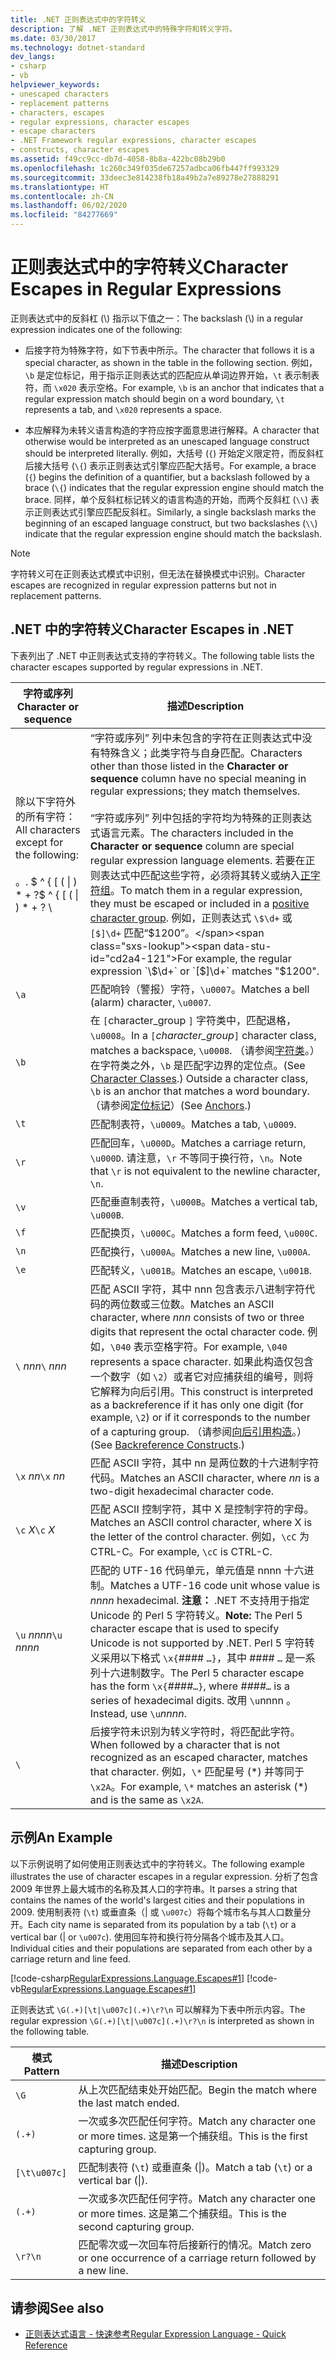 ```yaml
---
title: .NET 正则表达式中的字符转义
description: 了解 .NET 正则表达式中的特殊字符和转义字符。
ms.date: 03/30/2017
ms.technology: dotnet-standard
dev_langs:
- csharp
- vb
helpviewer_keywords:
- unescaped characters
- replacement patterns
- characters, escapes
- regular expressions, character escapes
- escape characters
- .NET Framework regular expressions, character escapes
- constructs, character escapes
ms.assetid: f49cc9cc-db7d-4058-8b8a-422bc08b29b0
ms.openlocfilehash: 1c260c349f035de67257adbca06fb447ff993329
ms.sourcegitcommit: 33deec3e814238fb18a49b2a7e89278e27888291
ms.translationtype: HT
ms.contentlocale: zh-CN
ms.lasthandoff: 06/02/2020
ms.locfileid: "84277669"
---
```

# <a name="character-escapes-in-regular-expressions"></a><span data-ttu-id="cd2a4-103">正则表达式中的字符转义</span><span class="sxs-lookup"><span data-stu-id="cd2a4-103">Character Escapes in Regular Expressions</span></span>
<span data-ttu-id="cd2a4-104">正则表达式中的反斜杠 (\\) 指示以下值之一：</span><span class="sxs-lookup"><span data-stu-id="cd2a4-104">The backslash (\\) in a regular expression indicates one of the following:</span></span>  
  
- <span data-ttu-id="cd2a4-105">后接字符为特殊字符，如下节表中所示。</span><span class="sxs-lookup"><span data-stu-id="cd2a4-105">The character that follows it is a special character, as shown in the table in the following section.</span></span> <span data-ttu-id="cd2a4-106">例如，`\b` 是定位标记，用于指示正则表达式的匹配应从单词边界开始，`\t` 表示制表符，而 `\x020` 表示空格。</span><span class="sxs-lookup"><span data-stu-id="cd2a4-106">For example, `\b` is an anchor that indicates that a regular expression match should begin on a word boundary, `\t` represents a tab, and `\x020` represents a space.</span></span>  
  
- <span data-ttu-id="cd2a4-107">本应解释为未转义语言构造的字符应按字面意思进行解释。</span><span class="sxs-lookup"><span data-stu-id="cd2a4-107">A character that otherwise would be interpreted as an unescaped language construct should be interpreted literally.</span></span> <span data-ttu-id="cd2a4-108">例如，大括号 (`{`) 开始定义限定符，而反斜杠后接大括号 (`\{`) 表示正则表达式引擎应匹配大括号。</span><span class="sxs-lookup"><span data-stu-id="cd2a4-108">For example, a brace (`{`) begins the definition of a quantifier, but a backslash followed by a brace (`\{`) indicates that the regular expression engine should match the brace.</span></span> <span data-ttu-id="cd2a4-109">同样，单个反斜杠标记转义的语言构造的开始，而两个反斜杠 (`\\`) 表示正则表达式引擎应匹配反斜杠。</span><span class="sxs-lookup"><span data-stu-id="cd2a4-109">Similarly, a single backslash marks the beginning of an escaped language construct, but two backslashes (`\\`) indicate that the regular expression engine should match the backslash.</span></span>  
  
> [!NOTE]
> <span data-ttu-id="cd2a4-110">字符转义可在正则表达式模式中识别，但无法在替换模式中识别。</span><span class="sxs-lookup"><span data-stu-id="cd2a4-110">Character escapes are recognized in regular expression patterns but not in replacement patterns.</span></span>  
  
## <a name="character-escapes-in-net"></a><span data-ttu-id="cd2a4-111">.NET 中的字符转义</span><span class="sxs-lookup"><span data-stu-id="cd2a4-111">Character Escapes in .NET</span></span>  
 <span data-ttu-id="cd2a4-112">下表列出了 .NET 中正则表达式支持的字符转义。</span><span class="sxs-lookup"><span data-stu-id="cd2a4-112">The following table lists the character escapes supported by regular expressions in .NET.</span></span>  
  
|<span data-ttu-id="cd2a4-113">字符或序列</span><span class="sxs-lookup"><span data-stu-id="cd2a4-113">Character or sequence</span></span>|<span data-ttu-id="cd2a4-114">描述</span><span class="sxs-lookup"><span data-stu-id="cd2a4-114">Description</span></span>|  
|---------------------------|-----------------|  
|<span data-ttu-id="cd2a4-115">除以下字符外的所有字符：</span><span class="sxs-lookup"><span data-stu-id="cd2a4-115">All characters except for the following:</span></span><br /><br /> <span data-ttu-id="cd2a4-116">。</span><span class="sxs-lookup"><span data-stu-id="cd2a4-116">.</span></span> <span data-ttu-id="cd2a4-117">$ ^ { [ ( &#124; ) \* + ?</span><span class="sxs-lookup"><span data-stu-id="cd2a4-117">$ ^ { [ ( &#124; ) \* + ?</span></span> \ |<span data-ttu-id="cd2a4-118">“字符或序列”  列中未包含的字符在正则表达式中没有特殊含义；此类字符与自身匹配。</span><span class="sxs-lookup"><span data-stu-id="cd2a4-118">Characters other than those listed in the **Character or sequence** column have no special meaning in regular expressions; they match themselves.</span></span><br /><br /> <span data-ttu-id="cd2a4-119">“字符或序列”  列中包括的字符均为特殊的正则表达式语言元素。</span><span class="sxs-lookup"><span data-stu-id="cd2a4-119">The characters included in the **Character or sequence** column are special regular expression language elements.</span></span> <span data-ttu-id="cd2a4-120">若要在正则表达式中匹配这些字符，必须将其转义或纳入[正字符组](character-classes-in-regular-expressions.md)。</span><span class="sxs-lookup"><span data-stu-id="cd2a4-120">To match them in a regular expression, they must be escaped or included in a [positive character group](character-classes-in-regular-expressions.md).</span></span> <span data-ttu-id="cd2a4-121">例如，正则表达式 `\$\d+` 或 `[$]\d+` 匹配“$1200”。</span><span class="sxs-lookup"><span data-stu-id="cd2a4-121">For example, the regular expression `\$\d+` or `[$]\d+` matches "$1200".</span></span>|  
|`\a`|<span data-ttu-id="cd2a4-122">匹配响铃（警报）字符，`\u0007`。</span><span class="sxs-lookup"><span data-stu-id="cd2a4-122">Matches a bell (alarm) character, `\u0007`.</span></span>|  
|`\b`|<span data-ttu-id="cd2a4-123">在 `[`character_group  `]` 字符类中，匹配退格，`\u0008`。</span><span class="sxs-lookup"><span data-stu-id="cd2a4-123">In a `[`*character_group*`]` character class, matches a backspace, `\u0008`.</span></span>  <span data-ttu-id="cd2a4-124">（请参阅[字符类](character-classes-in-regular-expressions.md)。）在字符类之外，`\b` 是匹配字边界的定位点。</span><span class="sxs-lookup"><span data-stu-id="cd2a4-124">(See [Character Classes](character-classes-in-regular-expressions.md).) Outside a character class, `\b` is an anchor that matches a word boundary.</span></span> <span data-ttu-id="cd2a4-125">（请参阅[定位标记](anchors-in-regular-expressions.md)）</span><span class="sxs-lookup"><span data-stu-id="cd2a4-125">(See [Anchors](anchors-in-regular-expressions.md).)</span></span>|  
|`\t`|<span data-ttu-id="cd2a4-126">匹配制表符，`\u0009`。</span><span class="sxs-lookup"><span data-stu-id="cd2a4-126">Matches a tab, `\u0009`.</span></span>|  
|`\r`|<span data-ttu-id="cd2a4-127">匹配回车，`\u000D`。</span><span class="sxs-lookup"><span data-stu-id="cd2a4-127">Matches a carriage return, `\u000D`.</span></span> <span data-ttu-id="cd2a4-128">请注意，`\r` 不等同于换行符，`\n`。</span><span class="sxs-lookup"><span data-stu-id="cd2a4-128">Note that `\r` is not equivalent to the newline character, `\n`.</span></span>|  
|`\v`|<span data-ttu-id="cd2a4-129">匹配垂直制表符，`\u000B`。</span><span class="sxs-lookup"><span data-stu-id="cd2a4-129">Matches a vertical tab, `\u000B`.</span></span>|  
|`\f`|<span data-ttu-id="cd2a4-130">匹配换页，`\u000C`。</span><span class="sxs-lookup"><span data-stu-id="cd2a4-130">Matches a form feed, `\u000C`.</span></span>|  
|`\n`|<span data-ttu-id="cd2a4-131">匹配换行，`\u000A`。</span><span class="sxs-lookup"><span data-stu-id="cd2a4-131">Matches a new line, `\u000A`.</span></span>|  
|`\e`|<span data-ttu-id="cd2a4-132">匹配转义，`\u001B`。</span><span class="sxs-lookup"><span data-stu-id="cd2a4-132">Matches an escape, `\u001B`.</span></span>|  
|<span data-ttu-id="cd2a4-133">`\` *nnn*</span><span class="sxs-lookup"><span data-stu-id="cd2a4-133">`\` *nnn*</span></span>|<span data-ttu-id="cd2a4-134">匹配 ASCII 字符，其中 nnn  包含表示八进制字符代码的两位数或三位数。</span><span class="sxs-lookup"><span data-stu-id="cd2a4-134">Matches an ASCII character, where *nnn* consists of two or three digits that represent the octal character code.</span></span> <span data-ttu-id="cd2a4-135">例如，`\040` 表示空格字符。</span><span class="sxs-lookup"><span data-stu-id="cd2a4-135">For example, `\040` represents a space character.</span></span> <span data-ttu-id="cd2a4-136">如果此构造仅包含一个数字（如 `\2`）或者它对应捕获组的编号，则将它解释为向后引用。</span><span class="sxs-lookup"><span data-stu-id="cd2a4-136">This construct is interpreted as a backreference if it has only one digit (for example, `\2`) or if it corresponds to the number of a capturing group.</span></span> <span data-ttu-id="cd2a4-137">（请参阅[向后引用构造](backreference-constructs-in-regular-expressions.md)。）</span><span class="sxs-lookup"><span data-stu-id="cd2a4-137">(See [Backreference Constructs](backreference-constructs-in-regular-expressions.md).)</span></span>|  
|<span data-ttu-id="cd2a4-138">`\x` *nn*</span><span class="sxs-lookup"><span data-stu-id="cd2a4-138">`\x` *nn*</span></span>|<span data-ttu-id="cd2a4-139">匹配 ASCII 字符，其中 nn  是两位数的十六进制字符代码。</span><span class="sxs-lookup"><span data-stu-id="cd2a4-139">Matches an ASCII character, where *nn* is a two-digit hexadecimal character code.</span></span>|  
|<span data-ttu-id="cd2a4-140">`\c` *X*</span><span class="sxs-lookup"><span data-stu-id="cd2a4-140">`\c` *X*</span></span>|<span data-ttu-id="cd2a4-141">匹配 ASCII 控制字符，其中 X 是控制字符的字母。</span><span class="sxs-lookup"><span data-stu-id="cd2a4-141">Matches an ASCII control character, where X is the letter of the control character.</span></span> <span data-ttu-id="cd2a4-142">例如，`\cC` 为 CTRL-C。</span><span class="sxs-lookup"><span data-stu-id="cd2a4-142">For example, `\cC` is CTRL-C.</span></span>|  
|<span data-ttu-id="cd2a4-143">`\u` *nnnn*</span><span class="sxs-lookup"><span data-stu-id="cd2a4-143">`\u` *nnnn*</span></span>|<span data-ttu-id="cd2a4-144">匹配的 UTF-16 代码单元，单元值是 nnnn  十六进制。</span><span class="sxs-lookup"><span data-stu-id="cd2a4-144">Matches a UTF-16 code unit whose value is *nnnn* hexadecimal.</span></span> <span data-ttu-id="cd2a4-145">**注意：** .NET 不支持用于指定 Unicode 的 Perl 5 字符转义。</span><span class="sxs-lookup"><span data-stu-id="cd2a4-145">**Note:**  The Perl 5 character escape that is used to specify Unicode is not supported by .NET.</span></span> <span data-ttu-id="cd2a4-146">Perl 5 字符转义采用以下格式 `\x{`####  `…}`，其中 ####  `…` 是一系列十六进制数字。</span><span class="sxs-lookup"><span data-stu-id="cd2a4-146">The Perl 5 character escape has the form `\x{`*####*`…}`, where *####*`…` is a series of hexadecimal digits.</span></span> <span data-ttu-id="cd2a4-147">改用 `\u`nnnn  。</span><span class="sxs-lookup"><span data-stu-id="cd2a4-147">Instead, use `\u`*nnnn*.</span></span>|  
|`\`|<span data-ttu-id="cd2a4-148">后接字符未识别为转义字符时，将匹配此字符。</span><span class="sxs-lookup"><span data-stu-id="cd2a4-148">When followed by a character that is not recognized as an escaped character, matches that character.</span></span> <span data-ttu-id="cd2a4-149">例如，`\*` 匹配星号 (\*) 并等同于 `\x2A`。</span><span class="sxs-lookup"><span data-stu-id="cd2a4-149">For example, `\*` matches an asterisk (\*) and is the same as `\x2A`.</span></span>|  
  
## <a name="an-example"></a><span data-ttu-id="cd2a4-150">示例</span><span class="sxs-lookup"><span data-stu-id="cd2a4-150">An Example</span></span>  
 <span data-ttu-id="cd2a4-151">以下示例说明了如何使用正则表达式中的字符转义。</span><span class="sxs-lookup"><span data-stu-id="cd2a4-151">The following example illustrates the use of character escapes in a regular expression.</span></span> <span data-ttu-id="cd2a4-152">分析了包含 2009 年世界上最大城市的名称及其人口的字符串。</span><span class="sxs-lookup"><span data-stu-id="cd2a4-152">It parses a string that contains the names of the world's largest cities and their populations in 2009.</span></span> <span data-ttu-id="cd2a4-153">使用制表符 (`\t`) 或垂直条（&#124; 或 `\u007c`）将每个城市名与其人口数量分开。</span><span class="sxs-lookup"><span data-stu-id="cd2a4-153">Each city name is separated from its population by a tab (`\t`) or a vertical bar (&#124; or `\u007c`).</span></span> <span data-ttu-id="cd2a4-154">使用回车符和换行符分隔各个城市及其人口。</span><span class="sxs-lookup"><span data-stu-id="cd2a4-154">Individual cities and their populations are separated from each other by a carriage return and line feed.</span></span>  
  
 [!code-csharp[RegularExpressions.Language.Escapes#1](../../../samples/snippets/csharp/VS_Snippets_CLR/regularexpressions.language.escapes/cs/escape1.cs#1)]
 [!code-vb[RegularExpressions.Language.Escapes#1](../../../samples/snippets/visualbasic/VS_Snippets_CLR/regularexpressions.language.escapes/vb/escape1.vb#1)]  
  
 <span data-ttu-id="cd2a4-155">正则表达式 `\G(.+)[\t|\u007c](.+)\r?\n` 可以解释为下表中所示内容。</span><span class="sxs-lookup"><span data-stu-id="cd2a4-155">The regular expression `\G(.+)[\t|\u007c](.+)\r?\n` is interpreted as shown in the following table.</span></span>  
  
|<span data-ttu-id="cd2a4-156">模式</span><span class="sxs-lookup"><span data-stu-id="cd2a4-156">Pattern</span></span>|<span data-ttu-id="cd2a4-157">描述</span><span class="sxs-lookup"><span data-stu-id="cd2a4-157">Description</span></span>|  
|-------------|-----------------|  
|`\G`|<span data-ttu-id="cd2a4-158">从上次匹配结束处开始匹配。</span><span class="sxs-lookup"><span data-stu-id="cd2a4-158">Begin the match where the last match ended.</span></span>|  
|`(.+)`|<span data-ttu-id="cd2a4-159">一次或多次匹配任何字符。</span><span class="sxs-lookup"><span data-stu-id="cd2a4-159">Match any character one or more times.</span></span> <span data-ttu-id="cd2a4-160">这是第一个捕获组。</span><span class="sxs-lookup"><span data-stu-id="cd2a4-160">This is the first capturing group.</span></span>|  
|`[\t\u007c]`|<span data-ttu-id="cd2a4-161">匹配制表符 (`\t`) 或垂直条 (&#124;)。</span><span class="sxs-lookup"><span data-stu-id="cd2a4-161">Match a tab (`\t`) or a vertical bar (&#124;).</span></span>|  
|`(.+)`|<span data-ttu-id="cd2a4-162">一次或多次匹配任何字符。</span><span class="sxs-lookup"><span data-stu-id="cd2a4-162">Match any character one or more times.</span></span> <span data-ttu-id="cd2a4-163">这是第二个捕获组。</span><span class="sxs-lookup"><span data-stu-id="cd2a4-163">This is the second capturing group.</span></span>|  
|`\r?\n`|<span data-ttu-id="cd2a4-164">匹配零次或一次回车符后接新行的情况。</span><span class="sxs-lookup"><span data-stu-id="cd2a4-164">Match zero or one occurrence of a carriage return followed by a new line.</span></span>|  
  
## <a name="see-also"></a><span data-ttu-id="cd2a4-165">请参阅</span><span class="sxs-lookup"><span data-stu-id="cd2a4-165">See also</span></span>

- [<span data-ttu-id="cd2a4-166">正则表达式语言 - 快速参考</span><span class="sxs-lookup"><span data-stu-id="cd2a4-166">Regular Expression Language - Quick Reference</span></span>](regular-expression-language-quick-reference.md)
